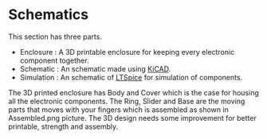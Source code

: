 # Schematics
This section has three parts.

- Enclosure : A 3D printable enclosure for keeping every electronic component together.
- Schematic : An schematic made using [KiCAD](https://www.kicad.org/).
- Simulation : An schematic of [LTSpice](https://www.analog.com/en/resources/design-tools-and-calculators/ltspice-simulator.html) for simulation of components.

The 3D printed enclosure has Body and Cover which is the case for housing all the electronic components. The Ring, Slider and Base are the moving parts that moves with your fingers which is assembled as shown in Assembled.png picture. The 3D design needs some improvement for better printable, strength and assembly.

